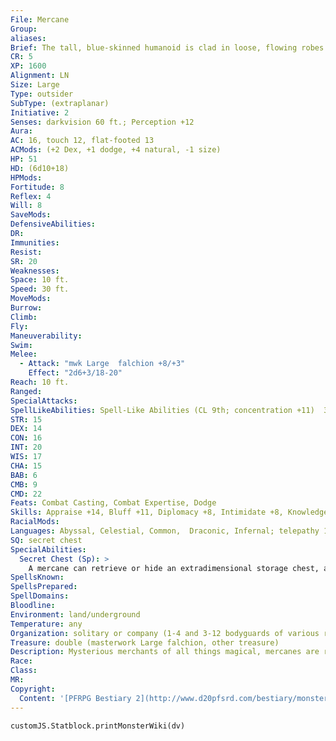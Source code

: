 ```yaml
---
File: Mercane
Group: 
aliases: 
Brief: The tall, blue-skinned humanoid is clad in loose, flowing robes. Its alien face has too many eyes and its hands have too few fingers.
CR: 5
XP: 1600
Alignment: LN
Size: Large
Type: outsider
SubType: (extraplanar)
Initiative: 2
Senses: darkvision 60 ft.; Perception +12
Aura: 
AC: 16, touch 12, flat-footed 13
ACMods: (+2 Dex, +1 dodge, +4 natural, -1 size)
HP: 51
HD: (6d10+18)
HPMods: 
Fortitude: 8
Reflex: 4
Will: 8
SaveMods: 
DefensiveAbilities: 
DR: 
Immunities: 
Resist: 
SR: 20
Weaknesses: 
Space: 10 ft.
Speed: 30 ft.
MoveMods: 
Burrow: 
Climb: 
Fly: 
Maneuverability: 
Swim: 
Melee: 
  - Attack: "mwk Large  falchion +8/+3"
    Effect: "2d6+3/18-20"
Reach: 10 ft.
Ranged: 
SpecialAttacks: 
SpellLikeAbilities: Spell-Like Abilities (CL 9th; concentration +11)  3/day-dimension door, invisibility (self only)  1/day-plane shift (DC 17)
STR: 15
DEX: 14
CON: 16
INT: 20
WIS: 17
CHA: 15
BAB: 6
CMB: 9
CMD: 22
Feats: Combat Casting, Combat Expertise, Dodge
Skills: Appraise +14, Bluff +11, Diplomacy +8, Intimidate +8, Knowledge (arcana) +14, Knowledge (planes) +14, Perception +12, Profession (merchant) +9, Sense Motive +12, Sleight of Hand +11, Spellcraft +14
RacialMods: 
Languages: Abyssal, Celestial, Common,  Draconic, Infernal; telepathy 100 ft.
SQ: secret chest
SpecialAbilities:
  Secret Chest (Sp): >
    A mercane can retrieve or hide an extradimensional storage chest, as the secret chest spell (caster level 5th). The mercane does not need an expensive replica chest to use this ability; any chest will do. It can only use this ability on one chest at a time.
SpellsKnown: 
SpellsPrepared: 
SpellDomains: 
Bloodline: 
Environment: land/underground
Temperature: any
Organization: solitary or company (1-4 and 3-12 bodyguards of various races)
Treasure: double (masterwork Large falchion, other treasure)
Description: Mysterious merchants of all things magical, mercanes are relatively weak and noncombative for creatures of their size. They prefer to bargain and haggle rather than to fight, but because they wander the planes seeking and trading magical goods, they typically travel with an entourage of hired bodyguards. Mercanes are capable of defending themselves, and often carry masterwork Large falchions. Yet these weapons are primarily for show, as mercanes prefer to let their bodyguards deal with violent opponents. If a situation turns ugly, mercanes typically use their magical abilities to flee, abandoning their hirelings if necessary.  Mercanes are known throughout the planes as traders in magical items. Each has a secret chest filled with wares stashed away, ready to be pulled out when it's time to haggle and close a deal (or to bribe a potential obstacle). Mercanes are therefore not easily robbed, and they only surrender the contents of a secret chest when they have no other choice. Mercanes have no interest in mundane goods, no matter how fine or rare.  Only magical objects earn their attention and their coin.  They're known for driving hard, but fair, bargains, and for hiring adventurers from time to time to recover certain goods of interest for a fair price. Although they are not particularly brave, they hold contracts sacrosanct and keep their agreements.  Rumors and legends abound as to the origins of the mercanes and their reasons for seeking out and buying magical items. Their home plane is unknown, and they have wandered between the worlds for as long as any can recall.  Stories claim the mercanes feed on the magic items they acquire, or even need them in order to reproduce.  There are also tales of a war in a far corner of the planes, with the mercanes serving the roles of arms merchants, aggressors, or defenders, depending on who tells the story.  Mercanes are 10 feet tall and weigh 500 pounds.
Race: 
Class: 
MR: 
Copyright:
  Content: '[PFRPG Bestiary 2](http://www.d20pfsrd.com/bestiary/monster-listings/outsiders/mercane)'
---
```

```dataviewjs
customJS.Statblock.printMonsterWiki(dv)
```
